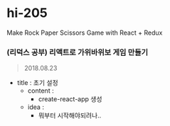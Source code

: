# hi-205
Make Rock Paper Scissors Game with React + Redux

### (리덕스 공부) 리액트로 가위바위보 게임 만들기

> 2018.08.23
  - title : 초기 설정
    - content : 
      - create-react-app 생성
    - idea : 
      - 뭐부터 시작해야되려나..